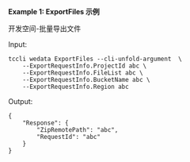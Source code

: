 **Example 1: ExportFiles 示例**

开发空间-批量导出文件

Input: 

```
tccli wedata ExportFiles --cli-unfold-argument  \
    --ExportRequestInfo.ProjectId abc \
    --ExportRequestInfo.FileList abc \
    --ExportRequestInfo.BucketName abc \
    --ExportRequestInfo.Region abc
```

Output: 
```
{
    "Response": {
        "ZipRemotePath": "abc",
        "RequestId": "abc"
    }
}
```

